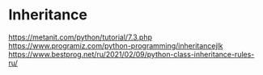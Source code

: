 # Inheritance

https://metanit.com/python/tutorial/7.3.php
https://www.programiz.com/python-programming/inheritancejlk
https://www.bestprog.net/ru/2021/02/09/python-class-inheritance-rules-ru/
